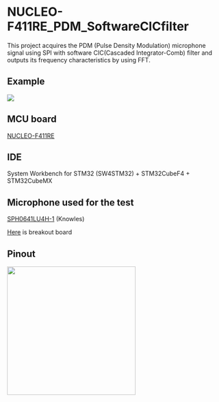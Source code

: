 # NUCLEO-F411RE_PDM_SoftwareCICfilter
This project acquires the PDM (Pulse Density Modulation) microphone signal using SPI with software CIC(Cascaded Integrator-Comb) filter and outputs its frequency characteristics by using FFT.

## Example
![](https://github.com/y2kblog/NUCLEO-F411RE_PDM_SoftwareCICfilter/blob/master/images/FrequencyResponse1.jpg)


## MCU board
[NUCLEO-F411RE](http://www.st.com/en/evaluation-tools/nucleo-f411re.html)


## IDE
System Workbench for STM32 (SW4STM32) + STM32CubeF4 + STM32CubeMX


## Microphone used for the test
[SPH0641LU4H-1](http://www.mouser.com/ProductDetail/Knowles/SPH0641LU4H-1/) (Knowles)

[Here](https://www.switch-science.com/catalog/3379/) is breakout board 


## Pinout
<img src="https://github.com/y2kblog/NUCLEO-F411RE_PDM_SoftwareCICfilter/blob/master/images/Pinout.png" width="300px">

